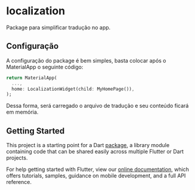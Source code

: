 # localization

Package para simplificar tradução no app.


## Configuração

A configuração do package é bem simples, basta colocar após o MaterialApp o seguinte código:
```dart
return MaterialApp(
  ...,
  home: LocalizationWidget(child: MyHomePage()),
);
```

Dessa forma, será carregado o arquivo de tradução e seu conteúdo ficará em memória.



## Getting Started

This project is a starting point for a Dart
[package](https://flutter.dev/developing-packages/),
a library module containing code that can be shared easily across
multiple Flutter or Dart projects.

For help getting started with Flutter, view our 
[online documentation](https://flutter.dev/docs), which offers tutorials, 
samples, guidance on mobile development, and a full API reference.
